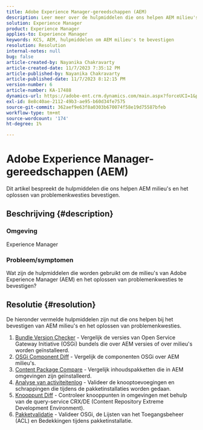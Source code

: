 ```yaml
---
title: Adobe Experience Manager-gereedschappen (AEM)
description: Leer meer over de hulpmiddelen die ons helpen AEM milieu's en het oplossen van problemenkwesties bevestigen.
solution: Experience Manager
product: Experience Manager
applies-to: Experience Manager
keywords: KCS, AEM, hulpmiddelen om AEM milieu's te bevestigen
resolution: Resolution
internal-notes: null
bug: false
article-created-by: Nayanika Chakravarty
article-created-date: 11/7/2023 7:35:12 PM
article-published-by: Nayanika Chakravarty
article-published-date: 11/7/2023 8:12:15 PM
version-number: 6
article-number: KA-17488
dynamics-url: https://adobe-ent.crm.dynamics.com/main.aspx?forceUCI=1&pagetype=entityrecord&etn=knowledgearticle&id=3222f7c0-a47d-ee11-8179-6045bd006b4b
exl-id: 8e8c40ae-2112-49b3-ae95-b60d34fe7575
source-git-commit: 362aef9e63f8a0303b670074f58e19d75587bfeb
workflow-type: tm+mt
source-wordcount: '174'
ht-degree: 1%

---
```


# Adobe Experience Manager-gereedschappen (AEM)


Dit artikel bespreekt de hulpmiddelen die ons helpen AEM milieu&#39;s en het oplossen van problemenkwesties bevestigen.

## Beschrijving {#description}


### <b>Omgeving</b>

Experience Manager

### <b>Probleem/symptomen</b>

Wat zijn de hulpmiddelen die worden gebruikt om de milieu&#39;s van Adobe Experience Manager (AEM) en het oplossen van problemenkwesties te bevestigen?


## Resolutie {#resolution}

De hieronder vermelde hulpmiddelen zijn nut die ons helpen bij het bevestigen van AEM milieu&#39;s en het oplossen van problemenkwesties.<br>
1. [Bundle Version Checker](https://experienceleague.adobe.com/docs/experience-cloud-kcs/kbarticles/KA-17501.html?lang=en) - Vergelijk de versies van Open Service Gateway Initiative (OSGi) bundels die over AEM versies of over milieu&#39;s worden geïnstalleerd.
2. [OSGi Component Diff](https://helpx.adobe.com/experience-manager/kb/tools/osgi-component-diff.html) - Vergelijk de componenten OSGi over AEM milieu&#39;s.
3. [Content Package Compare](https://helpx.adobe.com/experience-manager/kb/tools/content-package-comparator.html) - Vergelijk inhoudspakketten die in AEM omgevingen zijn geïnstalleerd.
4. [Analyse van activiteitenlog](https://helpx.adobe.com/experience-manager/kb/tools/activity-log-analyzer.html) - Valideer de knooptoevoegingen en schrappingen die tijdens de pakketinstallaties worden gedaan.
5. [Knooppunt Diff](https://helpx.adobe.com/experience-manager/kb/tools/aem-node-diff.html) - Controleer knooppunten in omgevingen met behulp van de query-service CRX/DE (Content Repository Extreme Development Environment).
6. [Pakketvalidatie](https://helpx.adobe.com/experience-manager/6-4/sites/administering/using/package-manager.html#ValidatingPackages) - Valideer OSGi, de Lijsten van het Toegangsbeheer (ACL) en Bedekkingen tijdens pakketinstallatie.
